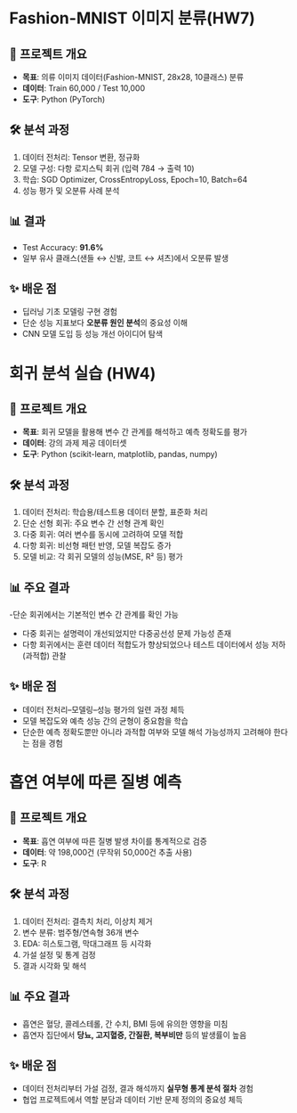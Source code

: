 # Fashion-MNIST 이미지 분류(HW7)

## 📌 프로젝트 개요
- **목표**: 의류 이미지 데이터(Fashion-MNIST, 28x28, 10클래스) 분류
- **데이터**: Train 60,000 / Test 10,000
- **도구**: Python (PyTorch)

## 🛠 분석 과정
1. 데이터 전처리: Tensor 변환, 정규화
2. 모델 구성: 다항 로지스틱 회귀 (입력 784 → 출력 10)
3. 학습: SGD Optimizer, CrossEntropyLoss, Epoch=10, Batch=64
4. 성능 평가 및 오분류 사례 분석

## 📊 결과
- Test Accuracy: **91.6%**
- 일부 유사 클래스(샌들 ↔ 신발, 코트 ↔ 셔츠)에서 오분류 발생

## ✨ 배운 점
- 딥러닝 기초 모델링 구현 경험
- 단순 성능 지표보다 **오분류 원인 분석**의 중요성 이해
- CNN 모델 도입 등 성능 개선 아이디어 탐색

# 회귀 분석 실습 (HW4)

## 📌 프로젝트 개요
- **목표**: 회귀 모델을 활용해 변수 간 관계를 해석하고 예측 정확도를 평가 
- **데이터**: 강의 과제 제공 데이터셋 
- **도구**: Python (scikit-learn, matplotlib, pandas, numpy) 

## 🛠 분석 과정
1. 데이터 전처리: 학습용/테스트용 데이터 분할, 표준화 처리
2. 단순 선형 회귀: 주요 변수 간 선형 관계 확인
3. 다중 회귀: 여러 변수를 동시에 고려하여 모델 적합
4. 다항 회귀: 비선형 패턴 반영, 모델 복잡도 증가
5. 모델 비교: 각 회귀 모델의 성능(MSE, R² 등) 평가

## 📊 주요 결과
-단순 회귀에서는 기본적인 변수 간 관계를 확인 가능
- 다중 회귀는 설명력이 개선되었지만 다중공선성 문제 가능성 존재
- 다항 회귀에서는 훈련 데이터 적합도가 향상되었으나 테스트 데이터에서 성능 저하(과적합) 관찰 

## ✨ 배운 점
- 데이터 전처리–모델링–성능 평가의 일련 과정 체득
- 모델 복잡도와 예측 성능 간의 균형이 중요함을 학습
- 단순한 예측 정확도뿐만 아니라 과적합 여부와 모델 해석 가능성까지 고려해야 한다는 점을 경험  


# 흡연 여부에 따른 질병 예측

## 📌 프로젝트 개요
- **목표**: 흡연 여부에 따른 질병 발생 차이를 통계적으로 검증
- **데이터**: 약 198,000건 (무작위 50,000건 추출 사용)
- **도구**: R

## 🛠 분석 과정
1. 데이터 전처리: 결측치 처리, 이상치 제거
2. 변수 분류: 범주형/연속형 36개 변수
3. EDA: 히스토그램, 막대그래프 등 시각화
4. 가설 설정 및 통계 검정
5. 결과 시각화 및 해석

## 📊 주요 결과
- 흡연은 혈당, 콜레스테롤, 간 수치, BMI 등에 유의한 영향을 미침
- 흡연자 집단에서 **당뇨, 고지혈증, 간질환, 복부비만** 등의 발생률이 높음

## ✨ 배운 점
- 데이터 전처리부터 가설 검정, 결과 해석까지 **실무형 통계 분석 절차** 경험
- 협업 프로젝트에서 역할 분담과 데이터 기반 문제 정의의 중요성 체득



